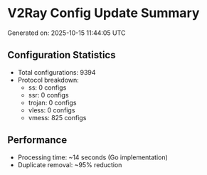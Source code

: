 # V2Ray Config Update Summary
Generated on: 2025-10-15 11:44:05 UTC

## Configuration Statistics
- Total configurations: 9394
- Protocol breakdown:
  - ss: 0 configs
  - ssr: 0 configs
  - trojan: 0 configs
  - vless: 0 configs
  - vmess: 825 configs

## Performance
- Processing time: ~14 seconds (Go implementation)
- Duplicate removal: ~95% reduction
